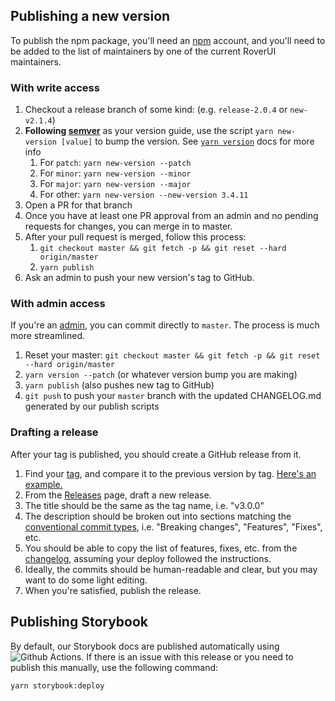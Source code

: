 ## Publishing a new version

To publish the npm package, you'll need an [npm](https://www.npmjs.com/) account, and you'll need to be added to the list of maintainers by one of the current RoverUI maintainers.

### With write access

1. Checkout a release branch of some kind: (e.g. `release-2.0.4` or `new-v2.1.4`)
2. **Following [semver](https://semver.org)** as your version guide, use the script `yarn new-version [value]` to bump the version. See [`yarn version`](https://classic.yarnpkg.com/en/docs/cli/version/) docs for more info
   1. For `patch`: `yarn new-version --patch`
   2. For `minor`: `yarn new-version --minor`
   3. For `major`: `yarn new-version --major`
   4. For other: `yarn new-version --new-version 3.4.11`
3. Open a PR for that branch
4. Once you have at least one PR approval from an admin and no pending requests for changes, you can merge in to master.
5. After your pull request is merged, follow this process:
   1. `git checkout master && git fetch -p && git reset --hard origin/master`
   2. `yarn publish`
6. Ask an admin to push your new version's tag to GitHub.

### With admin access

If you're an [admin](https://github.com/cision/rover-ui/settings/access), you can commit directly to `master`. The process is much more streamlined.

1. Reset your master: `git checkout master && git fetch -p && git reset --hard origin/master`
2. `yarn version --patch` (or whatever version bump you are making)
3. `yarn publish` (also pushes new tag to GitHub)
4. `git push` to push your `master` branch with the updated CHANGELOG.md generated by our publish scripts

### Drafting a release

After your tag is published, you should create a GitHub release from it.

1. Find your [tag](https://github.com/cision/rover-ui/tags), and compare it to the previous version by tag. [Here's an example.](https://github.com/cision/rover-ui/compare/v2.4.5...v2.4.6)
2. From the [Releases](https://github.com/cision/rover-ui/releases) page, draft a new release.
3. The title should be the same as the tag name, i.e. "v3.0.0"
4. The description should be broken out into sections matching the [conventional commit types](https://www.conventionalcommits.org/en/v1.0.0-beta.4/), i.e. "Breaking changes", "Features", "Fixes", etc.
5. You should be able to copy the list of features, fixes, etc. from the [changelog](https://github.com/cision/rover-ui/blob/master/CHANGELOG.md), assuming your deploy followed the instructions.
6. Ideally, the commits should be human-readable and clear, but you may want to do some light editing.
7. When you're satisfied, publish the release.

## Publishing Storybook

By default, our Storybook docs are published automatically using ![Github Actions](.github/workflows/gh-pages.yml). If there is an issue with this release or you need to publish this manually, use the following command:

```sh
yarn storybook:deploy
```
